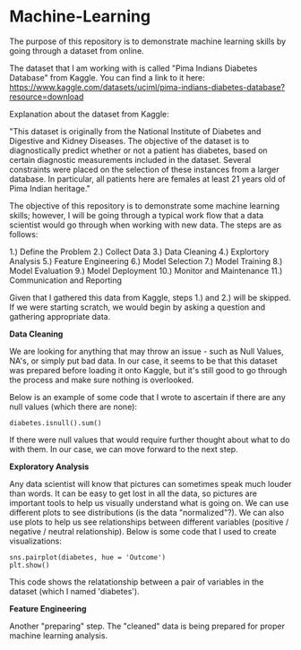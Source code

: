 # Machine-Learning
The purpose of this repository is to demonstrate machine learning skills by going through a dataset from online. 

The dataset that I am working with is called "Pima Indians Diabetes Database" from Kaggle.  You can find a link to it here:
https://www.kaggle.com/datasets/uciml/pima-indians-diabetes-database?resource=download

Explanation about the dataset from Kaggle:

"This dataset is originally from the National Institute of Diabetes and Digestive and Kidney Diseases. The objective of the dataset is to diagnostically predict whether or not a patient has diabetes, based on certain diagnostic measurements included in the dataset. Several constraints were placed on the selection of these instances from a larger database. In particular, all patients here are females at least 21 years old of Pima Indian heritage."

The objective of this repository is to demonstrate some machine learning skills; however, I will be going through a typical work flow that a data scientist would go through when working with new data.  The steps are as follows:

1.) Define the Problem
2.) Collect Data
3.) Data Cleaning
4.) Explortory Analysis
5.) Feature Engineering 
6.) Model Selection
7.) Model Training
8.) Model Evaluation
9.) Model Deployment
10.) Monitor and Maintenance
11.) Communication and Reporting

Given that I gathered this data from Kaggle, steps 1.) and 2.) will be skipped.  If we were starting scratch, we would begin by asking a question and gathering appropriate data.  

**Data Cleaning**

We are looking for anything that may throw an issue - such as Null Values, NA's, or simply put bad data.  In our case, it seems to be that this dataset was prepared before loading it onto Kaggle, but it's still good to go through the process and make sure nothing is overlooked.  

Below is an example of some code that I wrote to ascertain if there are any null values (which there are none):

	diabetes.isnull().sum()

If there were null values that would require further thought about what to do with them.  In our case, we can move forward to the next step.  

**Exploratory Analysis**

Any data scientist will know that pictures can sometimes speak much louder than words.  It can be easy to get lost in all the data, so pictures are important tools to help us visually understand what is going on.  We can use different plots to see distributions (is the data "normalized"?).  We can also use plots to help us see relationships between different variables (positive / negative / neutral relationship).  Below is some code that I used to create visualizations: 

	sns.pairplot(diabetes, hue = 'Outcome')
	plt.show()

This code shows the relatationship between a pair of variables in the dataset (which I named 'diabetes'). 

**Feature Engineering**

Another "preparing" step.  The "cleaned" data is being prepared for proper machine learning analysis. 
